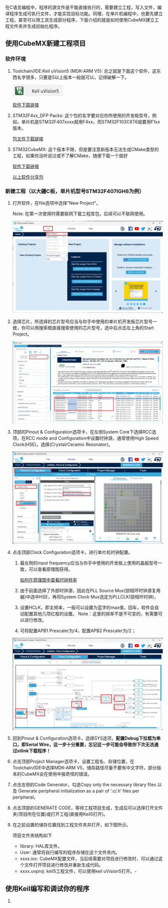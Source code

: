 在C语言编程中，程序的源文件是不能直接执行的，需要建立工程，写入文件，编译程序生成可执行文件，才能实现目标功能。同理，在单片机编程中，也要先建立工程，甚至可以用工具生成部分程序，下面介绍的就是如何使用CubeMX建立工程文件夹并生成初始化程序。

## 使用CubeMX新建工程项目

### 软件环境
1. Toolchain/IDE:Keil uVision5 (MDK-ARM V5): 总之就是下面这个软件，这东西名字很多，只要是5以上版本一般就可以，记得破解一下。

    ![Keil uvision5](..\images\NewProject\keil5.jpg)

    [软件下载链接]()


2. STM32F4xx_DFP Packs: 这个包的名字要对应你所使用的开发板型号，例如，单片机是STM32F407xxxx就用F4xx，而STM32F103C8T6就要用F1xx版本。
   
   [包文件下载链接]()

3. STM32CubeMX: 
    这个版本不限，但是要注意新版本无法生成CMake类型的工程，如果你没听说过或不了解CMake，随便下载一个就好

    [软件下载链接]()
    
    [以上软件分享包]()

### 新建工程（以大疆C板，单片机型号STM32F407IGH6为例）
1. 打开软件，在file选项中选择"New Project"。
   
    Note: 在第一次使用时需要联网下载工程库包，后续可以不联网使用。

   ![新建项目](..\images\NewProject\NewProject.jpg)

2. 选择芯片，所选择的芯片型号应当与你手中使用的单片机开发板芯片型号一致，你可以用搜索框直接搜索使用的芯片型号，选中后点击左上角的Start Project。
   
   ![Startproject](..\images\NewProject\startProject.jpg)

3. 顶部的Pinout & Configuration选项卡，在左侧System Core下选择RCC选项，在RCC mode and Configuration中设置时钟源，通常使用High Speed Clock(HSE)，选择(Crystal/Ceramic Resonator)。
   
   ![时钟源设置](..\images\NewProject\HSE.jpg)

4. 点击顶部Clock Configuration选项卡，进行单片机时钟配置。
   1. 最左侧的input frequency应当与你手中使用的开发板上使用的晶振型号一致，可以查看原理图获得。
   
        [如何在原理图中查看时钟频率](..\2024-6-30-入门基础知识.md)

   2. 由于前面选择了外部时钟源，因此在PLL Source Mux(锁相环时钟源复用器)中选中HSE，再将System Clock Mux选定为PLLCLK(锁相环时钟)，
   3. 设置HCLK，即主频率，一般可以设置为蓝字的max值，回车，软件会自动配置其他几项红框的设置。
    Note：这里的频率不是不可变的，有需要可以进行修改。
   4. 可将配置APB1 Prescaler为/4，配置APB2 Prescaler为/2；
   
    ![时钟设置](..\images\Basic\CLK.jpg)
   
5. 回到Pinout & Configuration选项卡，选择SYS选项，**配置Debug下拉框为串口，即Serial Wire，这一步十分重要，忘记这一步可能会导致你下次无法通过stlink下载程序！**
   
6. 点击顶部Project Manager选项卡，设置工程名、存储位置，在Toolchain/IDE中选择MDK-ARM V5，储存路径尽量不要有中文字符，部分版本的CubeMX会在使用中报奇怪的错误。
   
7. 点击左侧的Code Generator，勾选Copy only the necessary library files 以及 Generate peripheral initialization as a pair of ‘.c/.h’ files per peripheral。
   
8. 点击顶部的GENERATE CODE，等待工程项目生成，生成后可以选择打开文件夹(项目所在位置)或打开工程(直接用Keil5打开)。
   
9.  在之前设置的储存位置找到工程文件夹并打开，如下图所示。
    
    项目文件夹结构如下
    - library: HAL库文件。
    - User: 通常将自行编写的程序存储在这个文件夹内。
    - xxxx.ioc: CubeMX配置文件，当后续需要对项目进行修改时，可以通过这个文件打开项目进行修改并重新生成代码。
    - xxxx.uvproj: keil5工程文件，可以使用keil uVision5打开。-


## 使用Keil编写和调试你的程序

1. 